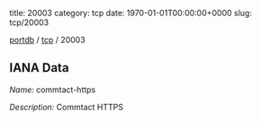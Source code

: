 title: 20003
category: tcp
date: 1970-01-01T00:00:00+0000
slug: tcp/20003

[portdb](/) / [tcp](/category/tcp.html) / 20003


## IANA Data

_Name:_ commtact-https

_Description:_ Commtact HTTPS


